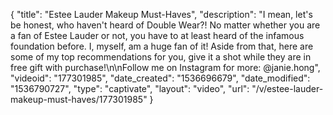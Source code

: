 {
    "title": "Estee Lauder Makeup Must-Haves",
    "description": "I mean, let's be honest, who haven't heard of Double Wear?! No matter whether you are a fan of Estee Lauder or not, you have to at least heard of the infamous foundation before. I, myself, am a huge fan of it! Aside from that, here are some of my top recommendations for you, give it a shot while they are in free gift with purchase!\n\nFollow me on Instagram for more: @janie.hong",
    "videoid": "177301985",
    "date_created": "1536696679",
    "date_modified": "1536790727",
    "type": "captivate",
    "layout": "video",
    "url": "\/v\/estee-lauder-makeup-must-haves\/177301985"
}